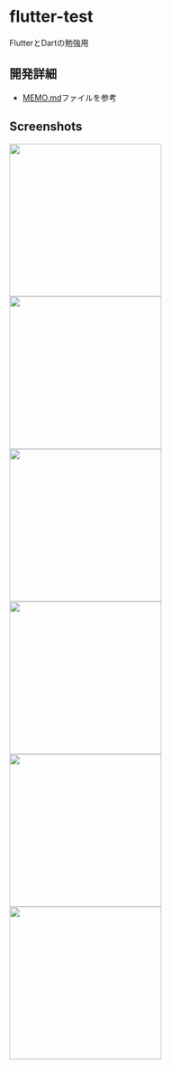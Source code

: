 # flutter-test
FlutterとDartの勉強用

## 開発詳細
-   [MEMO.md](https://github.com/will-of-work-80/flutter-test/blob/master/MEMO.md)ファイルを参考

## Screenshots

<img src="https://github.com/user-attachments/assets/6ba324c8-9a7a-449d-a8c8-15359c4f56f5" width="270px" />
<img src="https://github.com/user-attachments/assets/388014d3-475f-40ce-ab1a-23f2fd8179f8" width="270px" />
<img src="https://github.com/user-attachments/assets/42b019e5-31a9-4b5d-b7aa-763748177a47" width="270px" />
<img src="https://github.com/user-attachments/assets/174b91f3-f5fb-4ae7-b052-4d41e63a5b5e" width="270px" />
<img src="https://github.com/user-attachments/assets/0679aaa2-aef1-4414-8701-492d53ca8bbd" width="270px" />
<img src="https://github.com/user-attachments/assets/f5d05ec2-0e67-484a-89fe-5cc95a615892" width="270px" />

